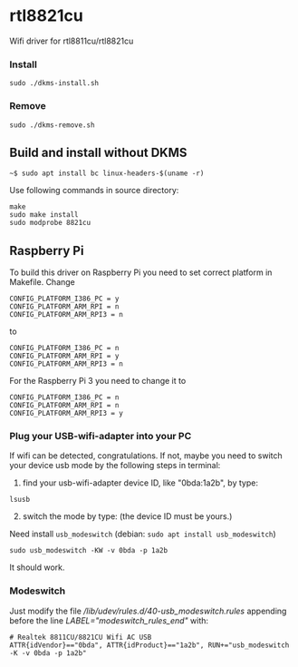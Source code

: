 # rtl8821cu

Wifi driver for rtl8811cu/rtl8821cu

### Install
```
sudo ./dkms-install.sh
```
### Remove
```
sudo ./dkms-remove.sh
```

## Build and install without DKMS

```
~$ sudo apt install bc linux-headers-$(uname -r)
```

Use following commands in source directory:

```
make
sudo make install
sudo modprobe 8821cu
```

## Raspberry Pi

To build this driver on Raspberry Pi you need to set correct platform in Makefile.
Change

```
CONFIG_PLATFORM_I386_PC = y
CONFIG_PLATFORM_ARM_RPI = n
CONFIG_PLATFORM_ARM_RPI3 = n
```
to
```
CONFIG_PLATFORM_I386_PC = n
CONFIG_PLATFORM_ARM_RPI = y
CONFIG_PLATFORM_ARM_RPI3 = n
```
For the Raspberry Pi 3 you need to change it to
```
CONFIG_PLATFORM_I386_PC = n
CONFIG_PLATFORM_ARM_RPI = n
CONFIG_PLATFORM_ARM_RPI3 = y
```

### Plug your USB-wifi-adapter into your PC
If wifi can be detected, congratulations.
If not, maybe you need to switch your device usb mode by the following steps in terminal:
1. find your usb-wifi-adapter device ID, like "0bda:1a2b", by type:
```
lsusb
```
2. switch the mode by type: (the device ID must be yours.)

Need install `usb_modeswitch` (debian: `sudo apt install usb_modeswitch`)
```
sudo usb_modeswitch -KW -v 0bda -p 1a2b
```

It should work.

### Modeswitch

Just modify the file */lib/udev/rules.d/40-usb_modeswitch.rules* appending before the line *LABEL="modeswitch_rules_end"* with:
```
# Realtek 8811CU/8821CU Wifi AC USB
ATTR{idVendor}=="0bda", ATTR{idProduct}=="1a2b", RUN+="usb_modeswitch -K -v 0bda -p 1a2b"
```